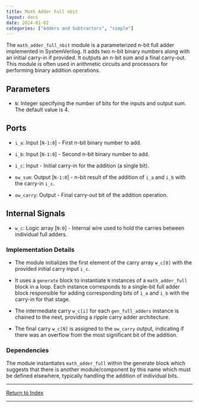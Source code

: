 ```yaml
---
title: Math Adder Full nbit
layout: docs
date: 2024-01-02
categories: ["Adders and Subtractors", "simple"]
---
```


The `math_adder_full_nbit` module is a parameterized n-bit full adder implemented in SystemVerilog. It adds two n-bit binary numbers along with an initial carry-in if provided. It outputs an n-bit sum and a final carry-out. This module is often used in arithmetic circuits and processors for performing binary addition operations.

## Parameters

- `N`: Integer specifying the number of bits for the inputs and output sum. The default value is 4.

## Ports

- `i_a`: Input [`N-1:0`] - First n-bit binary number to add.

- `i_b`: Input [`N-1:0`] - Second n-bit binary number to add.

- `i_c`: Input - Initial carry-in for the addition (a single bit).

- `ow_sum`: Output [`N-1:0`] - n-bit result of the addition of `i_a` and `i_b` with the carry-in `i_c`.

- `ow_carry`: Output - Final carry-out bit of the addition operation.

## Internal Signals

- `w_c`: Logic array [`N:0`] - Internal wire used to hold the carries between individual full adders.

### Implementation Details

- The module initializes the first element of the carry array `w_c[0]` with the provided initial carry input `i_c`.

- It uses a `generate` block to instantiate `N` instances of a `math_adder_full` block in a loop. Each instance corresponds to a single-bit full adder block responsible for adding corresponding bits of `i_a` and `i_b` with the carry-in for that stage.

- The intermediate carry `w_c[i]` for each `gen_full_adders` instance is chained to the next, providing a ripple carry adder architecture.

- The final carry `w_c[N]` is assigned to the `ow_carry` output, indicating if there was an overflow from the most significant bit of the addition.

### Dependencies

The module instantiates `math_adder_full` within the generate block which suggests that there is another module/component by this name which must be defined elsewhere, typically handling the addition of individual bits.

---

[Return to Index](/docs/mark_down/rtl/)

---
